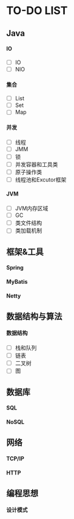 # TO-DO LIST

## Java

#### IO
- [ ] IO
- [ ] NIO

#### 集合
- [ ] List
- [ ] Set
- [ ] Map
#### 并发
- [ ] 线程
- [ ] JMM
- [ ] 锁
- [ ] 并发容器和工具类
- [ ] 原子操作类
- [ ] 线程池和Excutor框架

#### JVM
- [ ] JVM内存区域
- [ ] GC
- [ ] 类文件结构
- [ ] 类加载机制

## 框架&工具

#### Spring
#### MyBatis
#### Netty
## 数据结构与算法

#### 数据结构
- [ ] 栈和队列
- [ ] 链表
- [ ] 二叉树
- [ ] 图

## 数据库

#### SQL
#### NoSQL

## 网络

#### TCP/IP
#### HTTP

## 编程思想

#### 设计模式
